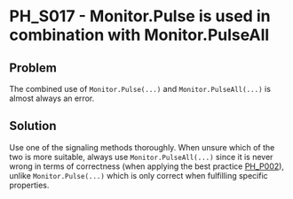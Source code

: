 # PH_S017 - Monitor.Pulse is used in combination with Monitor.PulseAll

## Problem

The combined use of `Monitor.Pulse(...)` and `Monitor.PulseAll(...)` is almost always an error.

## Solution

Use one of the signaling methods thoroughly.
When unsure which of the two is more suitable, always use `Monitor.PulseAll(...)` since it is never wrong in terms of correctness (when applying the best practice [PH_P002](PH_P002.md)), unlike `Monitor.Pulse(...)` which is only correct when fulfilling specific properties.
